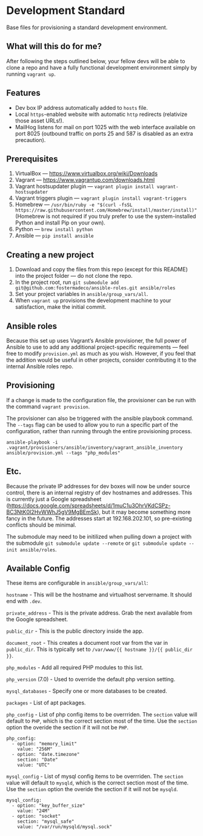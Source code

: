 # Development Standard

Base files for provisioning a standard development environment.

## What will this do for me?

After following the steps outlined below, your fellow devs will be able to clone a repo and have a fully functional development environment simply by running `vagrant up`.

## Features

* Dev box IP address automatically added to `hosts` file.
* Local `https`-enabled website with automatic `http` redirects (relativize those asset URLs!).
* MailHog listens for mail on port 1025 with the web interface available on port 8025 (outbound traffic on ports 25 and 587 is disabled as an extra precaution).

## Prerequisites

1. VirtualBox — https://www.virtualbox.org/wiki/Downloads
2. Vagrant  — https://www.vagrantup.com/downloads.html
3. Vagrant hostsupdater plugin — `vagrant plugin install vagrant-hostsupdater`
4. Vagrant triggers plugin — `vagrant plugin install vagrant-triggers`
5. Homebrew — `/usr/bin/ruby -e "$(curl -fsSL https://raw.githubusercontent.com/Homebrew/install/master/install)"` (Homebrew is not required if you truly prefer to use the system-installed Python and install Pip on your own).  
6. Python — `brew install python`
7. Ansible — `pip install ansible`

## Creating a new project

1. Download and copy the files from this repo (except for this README) into the project folder — do not clone the repo.
2. In the project root, run `git submodule add git@github.com:fostermadeco/ansible-roles.git ansible/roles`
3. Set your project variables in `ansible/group_vars/all`.
4. When `vagrant up` provisions the development machine to your satisfaction, make the initial commit.

## Ansible roles

Because this set up uses Vagrant’s Ansible provisioner, the full power of Ansible to use to add any additional project-specific requirements — feel free to modify `provision.yml` as much as you wish. However, if you feel that the addition would be useful in other projects, consider contributing it to the internal Ansible roles repo.  

## Provisioning

If a change is made to the configuration file, the provisioner can be run with the command `vagrant provision`. 

The provisioner can also be triggered with the ansible playbook command. The `--tags` flag can be used to allow you to run a specific part of the configuration, rather than running through the entire provisioning process.

`ansible-playbook -i .vagrant/provisioners/ansible/inventory/vagrant_ansible_inventory ansible/provision.yml --tags "php_modules"`

## Etc.

Because the private IP addresses for dev boxes will now be under source control, there is an internal registry of dev hostnames and addresses. This is currently just a Google spreadsheet (https://docs.google.com/spreadsheets/d/1muC1u3OhrVKdCSPz-BC3NtK0I2HvWWhJ5gV9MgBEmSk), but it may become something more fancy in the future. The addresses start at 192.168.202.101, so pre-existing conflicts should be minimal.

The submodule may need to be initilized when pulling down a project with the submodule `git submodule update --remote` or `git submodule update --init ansible/roles`.

## Available Config

These items are configurable in `ansible/group_vars/all`:

`hostname` - This will be the hostname and virtualhost servername. It should end with `.dev`.

`private_address` - This is the private address. Grab the next available from the Google spreadsheet.

`public_dir` - This is the public directory inside the app.

`document_root` - This creates a document root var from the var in `public_dir`. This is typically set to `/var/www/{{ hostname }}/{{ public_dir }}`.

`php_modules` - Add all required PHP modules to this list.

`php_version` (7.0) - Used to override the default php version setting.

`mysql_databases` - Specify one or more databases to be created.

`packages` - List of apt packages.

`php_config` - List of php config items to be overrriden. The `section` value will default to `PHP`, which is the correct section most of the time. Use the `section` option the overide the section if it will not be `PHP`.

	php_config:
	  - option: "memory_limit"
	    value: "256M"
	  - option: "date.timezone"
	    section: "Date"
	    value: "UTC"
    
`mysql_config` - List of mysql config items to be overrriden. The `section` value will default to `mysqld`, which is the correct section most of the time. Use the `section` option the overide the section if it will not be `mysqld`.

	mysql_config:
	  - option: "key_buffer_size"
	    value: "24M"
	  - option: "socket"
	    section: "mysql_safe"
	    value: "/var/run/mysqld/mysql.sock"
